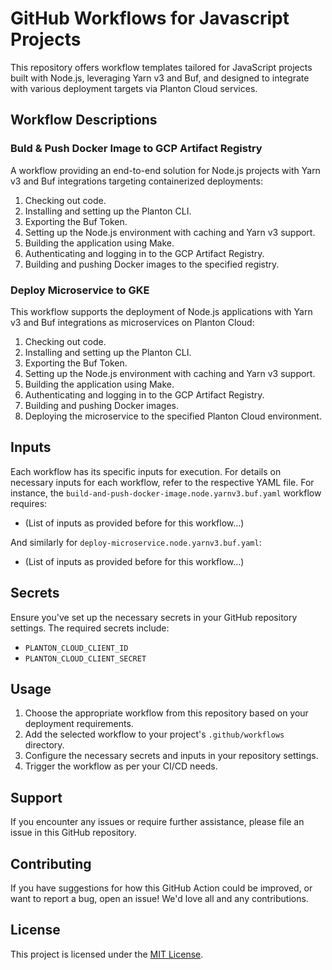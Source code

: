 # GitHub Workflows for Javascript Projects

This repository offers workflow templates tailored for JavaScript projects built with Node.js, leveraging Yarn v3 and Buf, and designed to integrate with various deployment targets via Planton Cloud services.

## Workflow Descriptions

### Buld & Push Docker Image to GCP Artifact Registry

A workflow providing an end-to-end solution for Node.js projects with Yarn v3 and Buf integrations targeting containerized deployments:

1. Checking out code.
2. Installing and setting up the Planton CLI.
3. Exporting the Buf Token.
4. Setting up the Node.js environment with caching and Yarn v3 support.
5. Building the application using Make.
6. Authenticating and logging in to the GCP Artifact Registry.
7. Building and pushing Docker images to the specified registry.

### Deploy Microservice to GKE

This workflow supports the deployment of Node.js applications with Yarn v3 and Buf integrations as microservices on Planton Cloud:

1. Checking out code.
2. Installing and setting up the Planton CLI.
3. Exporting the Buf Token.
4. Setting up the Node.js environment with caching and Yarn v3 support.
5. Building the application using Make.
6. Authenticating and logging in to the GCP Artifact Registry.
7. Building and pushing Docker images.
8. Deploying the microservice to the specified Planton Cloud environment.

## Inputs

Each workflow has its specific inputs for execution. For details on necessary inputs for each workflow, refer to the respective YAML file. For instance, the `build-and-push-docker-image.node.yarnv3.buf.yaml` workflow requires:

- (List of inputs as provided before for this workflow...)

And similarly for `deploy-microservice.node.yarnv3.buf.yaml`:

- (List of inputs as provided before for this workflow...)

## Secrets

Ensure you've set up the necessary secrets in your GitHub repository settings. The required secrets include:

- `PLANTON_CLOUD_CLIENT_ID`
- `PLANTON_CLOUD_CLIENT_SECRET`

## Usage

1. Choose the appropriate workflow from this repository based on your deployment requirements.
2. Add the selected workflow to your project's `.github/workflows` directory.
3. Configure the necessary secrets and inputs in your repository settings.
4. Trigger the workflow as per your CI/CD needs.

## Support

If you encounter any issues or require further assistance, please file an issue in this GitHub repository.

## Contributing

If you have suggestions for how this GitHub Action could be improved, or want to report a bug, open an issue! We'd love all and any contributions.

## License

This project is licensed under the [MIT License](LICENSE).
